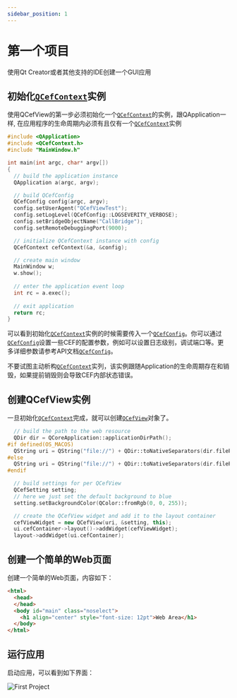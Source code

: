 ```yaml
---
sidebar_position: 1
---
```


# 第一个项目

使用Qt Creator或者其他支持的IDE创建一个GUI应用

## 初始化[`QCefContext`](/docs/reference/QCefContext)实例
使用QCefView的第一步必须初始化一个[`QCefContext`](/docs/reference/QCefContext)的实例，跟QApplication一样, 在应用程序的生命周期内必须有且仅有一个[`QCefContext`](/docs/reference/QCefContext)实例

```cpp
#include <QApplication>
#include <QCefContext.h>
#include "MainWindow.h"

int main(int argc, char* argv[])
{
  // build the application instance
  QApplication a(argc, argv);

  // build QCefConfig
  QCefConfig config(argc, argv);
  config.setUserAgent("QCefViewTest");
  config.setLogLevel(QCefConfig::LOGSEVERITY_VERBOSE);
  config.setBridgeObjectName("CallBridge");
  config.setRemoteDebuggingPort(9000);

  // initialize QCefContext instance with config
  QCefContext cefContext(&a, &config);

  // create main window 
  MainWindow w;
  w.show();
  
  // enter the application event loop
  int rc = a.exec();
  
  // exit application
  return rc;
}
```

可以看到初始化[`QCefContext`](/docs/reference/QCefContext)实例的时候需要传入一个[`QCefConfig`](/docs/reference/QCefConfig)。你可以通过[`QCefConfig`](/docs/reference/QCefConfig)设置一些CEF的配置参数，例如可以设置日志级别，调试端口等。更多详细参数请参考API文档[`QCefConfig`](/docs/reference/QCefConfig)。

不要试图主动析构[`QCefContext`](/docs/reference/QCefContext)实列，该实例跟随Application的生命周期存在和销毁，如果提前销毁则会导致CEF内部状态错误。

## 创建QCefView实例

一旦初始化[`QCefContext`](/docs/reference/QCefContext)完成，就可以创建[`QCefView`](/docs/reference/QCefView)对象了。

```cpp
  // build the path to the web resource
  QDir dir = QCoreApplication::applicationDirPath();
#if defined(OS_MACOS)
  QString uri = QString("file://") + QDir::toNativeSeparators(dir.filePath("../Resources/QCefViewTestPage.html"));
#else
  QString uri = QString("file://") + QDir::toNativeSeparators(dir.filePath("QCefViewTestPage.html"));
#endif

  // build settings for per QCefView
  QCefSetting setting;
  // here we just set the default background to blue
  setting.setBackgroundColor(QColor::fromRgb(0, 0, 255));

  // create the QCefView widget and add it to the layout container
  cefViewWidget = new QCefView(uri, &setting, this);
  ui.cefContainer->layout()->addWidget(cefViewWidget);
  layout->addWidget(ui.cefContainer);
```

## 创建一个简单的Web页面

创建一个简单的Web页面，内容如下：
```html
<html>
  <head>
  </head>
  <body id="main" class="noselect">
    <h1 align="center" style="font-size: 12pt">Web Area</h1>
  </body>
</html>
```

## 运行应用

启动应用，可以看到如下界面：

![First Project](/img/guide/first-project.png)

